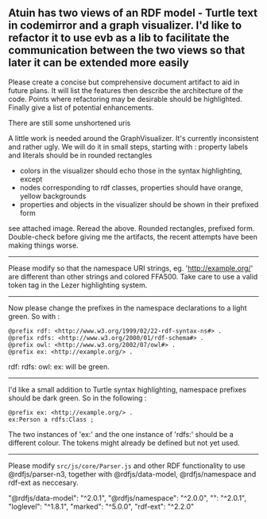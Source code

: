 ## Atuin has two views of an RDF model - Turtle text in codemirror and a graph visualizer. I'd like to refactor it to use evb as a lib to facilitate the communication between the two views so that later it can be extended more easily

Please create a concise but comprehensive document artifact to aid in future plans. It will list the features then describe the architecture of the code. Points where refactoring may be desirable should be highlighted. Finally give a list of potential enhancements.

There are still some unshortened uris

A little work is needed around the GraphVisualizer. It's currently inconsistent and rather ugly.
We will do it in small steps, starting with : property labels and literals should be in rounded rectangles

- colors in the visualizer should echo those in the syntax highlighting, except
- nodes corresponding to rdf classes, properties should have orange, yellow backgrounds
- properties and objects in the visualizer should be shown in their prefixed form

see attached image. Reread the above. Rounded rectangles, prefixed form. Double-check before giving me the artifacts, the recent attempts have been making things worse.

---

Please modify so that the namespace URI strings, eg. '<http://example.org/>' are different than other strings and colored FFA500.
Take care to use a valid token tag in the Lezer highlighting system.

---

Now please change the prefixes in the namespace declarations to a light green. So with :

```
@prefix rdf: <http://www.w3.org/1999/02/22-rdf-syntax-ns#> .
@prefix rdfs: <http://www.w3.org/2000/01/rdf-schema#> .
@prefix owl: <http://www.w3.org/2002/07/owl#> .
@prefix ex: <http://example.org/> .
```

rdf: rdfs: owl: ex: will be green.

---

I'd like a small addition to Turtle syntax highlighting, namespace prefixes should be dark green.
So in the following :

```
@prefix ex: <http://example.org/> .
ex:Person a rdfs:Class ;
```

The two instances of 'ex:' and the one instance of 'rdfs:' should be a different colour.
The tokens might already be defined but not yet used.

---

Please modify `src/js/core/Parser.js` and other RDF functionality to use @rdfjs/parser-n3, together with @rdfjs/data-model, @rdfjs/namespace and rdf-ext as neccesary.

"@rdfjs/data-model": "^2.0.1",
"@rdfjs/namespace": "^2.0.0",
"": "^2.0.1",
"loglevel": "^1.8.1",
"marked": "^5.0.0",
"rdf-ext": "^2.2.0"
